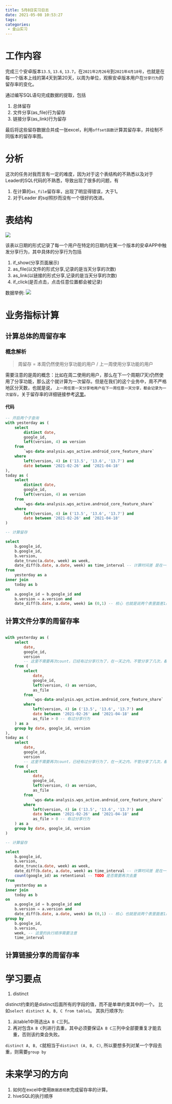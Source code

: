 ```yaml
---
title: 5月8日实习日志
date: 2021-05-08 10:53:27
tags:
categories:
 - 金山实习
---
```


# 工作内容

完成三个安卓版本`13.5`, `13.6`, `13.7`，在`2021年2月26号`到`2021年4月18号`，也就是在每一个版本上线的第4天到第20天，以周为单位，观察安卓版本用户在`分享行为`的留存率的变化。

通过编写SQL语句完成数据的提取，包括
1. 总体留存
2. 文件分享(as_file)行为留存
3. 链接分享(as_link)行为留存

最后将这些留存数据合并成一张excel，利用`offset函数`计算其留存率，并绘制不同版本的留存率图。

# 分析

这次的任务对我而言有一定的难度，因为对于这个表结构的不熟悉以及对于Leader的SQL代码的不熟悉，导致出现了很多的问题，有
1. 在计算的`as_file`留存率，出现了明显得错误，大于1。
2. 对于Leader 的sql照抄而没有一个很好的改进。

# 表结构

![](/images/wps_active_android_core_share_feature_table_structure.png)

该表以日期的形式记录了每一个用户在特定的日期内在某一个版本的安卓APP中触发分享行为，其中具体的分享行为包括
1. if_show(分享页面展示)
2. as_file(以文件的形式分享,记录的是当天分享的次数)
3. as_link(以链接的形式分享,记录的是当天分享的次数)
4. if_click(是否点击，点击任意位置都会被记录)

数据举例:
![](/images/wps_active_android_core_share_feature_demo_data.png)

# 业务指标计算

## 计算总体的周留存率

### 概念解析

> 周留存 = 本周仍然使用分享功能的用户 / 上一周使用分享功能的用户

需要注意的是周的概念：比如在周二使用的用户，那么在下一个周期(7天)仍然使用了分享功能，那么这个就计算为一次留存。但是在我们的这个业务中，周不严格地区分天数，也就是说，
`上一周任意一天分享地用户在下一周任意一天分享，都会记录为一次留存`，关于留存率的详细链接参考[这里](http://www.gupowang.com/article/view/5099)。

#### 代码

```sql
-- 开启两个子查询
with yesterday as (
    select
        distinct date,
        google_id,
        left(version, 4) as version
    from
        `wps-data-analysis.wps_active.android_core_feature_share`
    where
        left(version, 4) in ('13.5', '13.6', '13.7') and
        date between '2021-02-26' and '2021-04-18'
),
today as (
    select
        distinct date,
        google_id,
        left(version, 4) as version
    from
        `wps-data-analysis.wps_active.android_core_feature_share`
    where
        left(version, 4) in ('13.5', '13.6', '13.7') and
        date between '2021-02-26' and '2021-04-18'   
)

-- 计算留存

select
    b.google_id,
    b.google_id,
    b.version,
    date_trunc(a.date, week) as week,
    date_diff(b.date, a.date, week) as time_interval -- 计算时间差 是在一周内的，还是在下一周的
from 
    yesterday as a
inner join 
    today as b
on 
    a.google_id = b.google_id and
    b.version = a.version and
    date_diff(b.date, a.date, week) in (0,1) -- 核心 也就是说两个表里面差1周或者差0周会被链接

```

## 计算文件分享的周留存率

```sql

with yesterday as (
    select
        date,
        google_id,
        version
        -- 这里不需要再次count，已经有过分享行为了，在一天之内，不管分享了几次，都算当天分享
    from (
        select
            date,
            google_id,
            left(version, 4) as version,
            as_file
        from
            `wps-data-analysis.wps_active.android_core_feature_share`
        where
            left(version, 4) in ('13.5', '13.6', '13.7') and
            date between '2021-02-26' and '2021-04-18' and
            as_file > 0 -- 有过分享行为 
    ) as a
    group by date, google_id, version
),
today as (
    select
        date,
        google_id,
        version
        -- 这里不需要再次count，已经有过分享行为了，在一天之内，不管分享了几次，都算当天分享
    from (
        select
            date,
            google_id,
            left(version, 4) as version,
            as_file
        from
            `wps-data-analysis.wps_active.android_core_feature_share`
        where
            left(version, 4) in ('13.5', '13.6', '13.7') and
            date between '2021-02-26' and '2021-04-18' and
            as_file > 0 -- 有过分享行为 
    ) as a
    group by date, google_id, version
)

-- 计算留存

select
    b.google_id,
    b.version,
    date_trunc(a.date, week) as week,
    date_diff(b.date, a.date, week) as time_interval -- 计算时间差 是在一周内的，还是在下一周的
    count(google_id) as retentional -- TODO 是否需要再次去重
from 
    yesterday as a
inner join 
    today as b
on 
    a.google_id = b.google_id and
    b.version = a.version and
    date_diff(b.date, a.date, week) in (0,1) -- 核心 也就是说两个表里面差1周或者差0周会被链接
group by 
    b.google_id,
    b.version,
    week, -- 这里的执行顺序需要注意
    time_interval
```


## 计算链接分享的周留存率

# 学习要点

1. distinct

distinct约束的是distinct后面所有的字段的值，而不是单单约束其中的一个。
比如`select distinct A, B, C from table1`。
其执行顺序为:
1. 从table1中筛选出`A B C`三列。
2. 再对包含`A B C`列进行去重，其中必须要保证`A B C`三列中全部要重复才能去重，否则该约束会失败。

`distinct A, B, C`就相当于`distinct (A, B, C)`,
所以要想多列对某一个字段去重，则需要`group by`


# 未来学习的方向

1. 如何在excel中使用`数据透视表`完成留存率的计算。
2. hiveSQL的执行顺序

